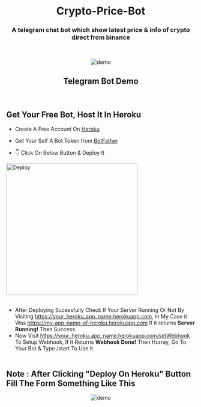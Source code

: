 <h1 align="center">Crypto-Price-Bot</h1>
<h3 align="center">A telegram chat bot which show latest price &amp; info of crypto direct from binance</h3>

<br>
<p align='center'><img src="https://telegra.ph/file/7bad97fd29dd95d2f9aa1.jpg" alt='demo'></p> <h2 align='center'>Telegram Bot Demo</h2>
<br>
<h2>Get Your Free Bot, Host It In Heroku</h2>

- Create A Free Account On [Heroku](heroku.com)

- Get Your Self A Bot Token from [BotFather](https://t.me/BotFather)

- 👇 Click On Below Button & Deploy It

<a href="https://heroku.com/deploy?template=https://github.com/AdityaEXP/Crypto-Price-Bot">
  <img src="https://www.herokucdn.com/deploy/button.svg" alt="Deploy" width=350>
</a>
<br><br>

- After Deploying Sucessfully Check If Your Server Running Or Not By Visiting https://your_heroku_app_name.herokuapp.com, In My Case it Was https://my-app-name-of-heroku.herokuapp.com If it returns **Server Running!** Then Success.
- Now Visit https://your_heroku_app_name.herokuapp.com/setWebhook To Setup Webhook, If It Returns **Webhook Done!** Then Hurray, Go To Your Bot & Type /start To Use it.
<br><br>
<h2 align='left'>Note : After Clicking "Deploy On Heroku" Button Fill The Form Something Like This</h2>
<p align='center'><img src="https://telegra.ph/file/06d7a29e9b0e5ce6941ee.jpg" alt='demo' height=auto></p>



